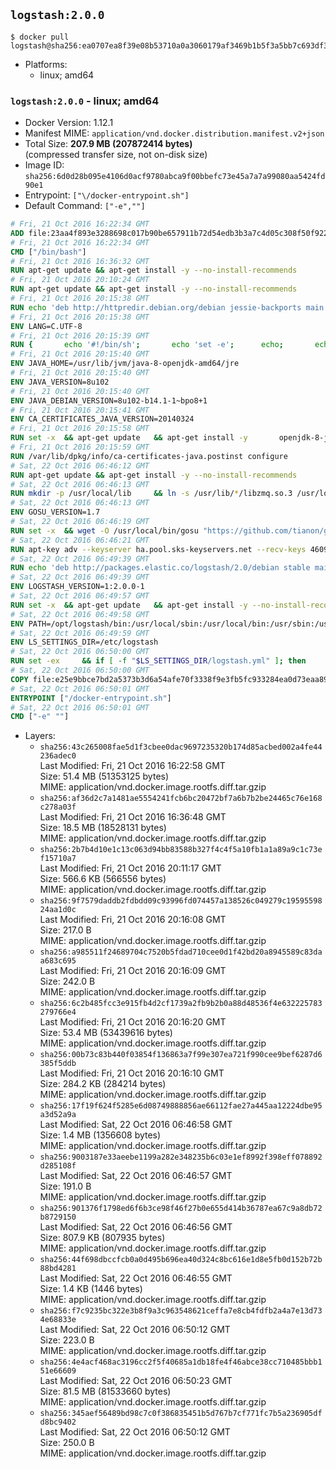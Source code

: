 ## `logstash:2.0.0`

```console
$ docker pull logstash@sha256:ea0707ea8f39e08b53710a0a3060179af3469b1b5f3a5bb7c693df3bbd2c2a30
```

-	Platforms:
	-	linux; amd64

### `logstash:2.0.0` - linux; amd64

-	Docker Version: 1.12.1
-	Manifest MIME: `application/vnd.docker.distribution.manifest.v2+json`
-	Total Size: **207.9 MB (207872414 bytes)**  
	(compressed transfer size, not on-disk size)
-	Image ID: `sha256:6d0d28b095e4106d0acf9780abca9f00bbefc73e45a7a7a99080aa5424fd90e1`
-	Entrypoint: `["\/docker-entrypoint.sh"]`
-	Default Command: `["-e",""]`

```dockerfile
# Fri, 21 Oct 2016 16:22:34 GMT
ADD file:23aa4f893e3288698c017b90be657911b72d54edb3b3a7c4d05c308f50f9228f in / 
# Fri, 21 Oct 2016 16:22:34 GMT
CMD ["/bin/bash"]
# Fri, 21 Oct 2016 16:36:32 GMT
RUN apt-get update && apt-get install -y --no-install-recommends 		ca-certificates 		curl 		wget 	&& rm -rf /var/lib/apt/lists/*
# Fri, 21 Oct 2016 20:10:24 GMT
RUN apt-get update && apt-get install -y --no-install-recommends 		bzip2 		unzip 		xz-utils 	&& rm -rf /var/lib/apt/lists/*
# Fri, 21 Oct 2016 20:15:38 GMT
RUN echo 'deb http://httpredir.debian.org/debian jessie-backports main' > /etc/apt/sources.list.d/jessie-backports.list
# Fri, 21 Oct 2016 20:15:38 GMT
ENV LANG=C.UTF-8
# Fri, 21 Oct 2016 20:15:39 GMT
RUN { 		echo '#!/bin/sh'; 		echo 'set -e'; 		echo; 		echo 'dirname "$(dirname "$(readlink -f "$(which javac || which java)")")"'; 	} > /usr/local/bin/docker-java-home 	&& chmod +x /usr/local/bin/docker-java-home
# Fri, 21 Oct 2016 20:15:40 GMT
ENV JAVA_HOME=/usr/lib/jvm/java-8-openjdk-amd64/jre
# Fri, 21 Oct 2016 20:15:40 GMT
ENV JAVA_VERSION=8u102
# Fri, 21 Oct 2016 20:15:40 GMT
ENV JAVA_DEBIAN_VERSION=8u102-b14.1-1~bpo8+1
# Fri, 21 Oct 2016 20:15:41 GMT
ENV CA_CERTIFICATES_JAVA_VERSION=20140324
# Fri, 21 Oct 2016 20:15:58 GMT
RUN set -x 	&& apt-get update 	&& apt-get install -y 		openjdk-8-jre-headless="$JAVA_DEBIAN_VERSION" 		ca-certificates-java="$CA_CERTIFICATES_JAVA_VERSION" 	&& rm -rf /var/lib/apt/lists/* 	&& [ "$JAVA_HOME" = "$(docker-java-home)" ]
# Fri, 21 Oct 2016 20:15:59 GMT
RUN /var/lib/dpkg/info/ca-certificates-java.postinst configure
# Sat, 22 Oct 2016 06:46:12 GMT
RUN apt-get update && apt-get install -y --no-install-recommends 		apt-transport-https 		libzmq3 	&& rm -rf /var/lib/apt/lists/*
# Sat, 22 Oct 2016 06:46:13 GMT
RUN mkdir -p /usr/local/lib 	&& ln -s /usr/lib/*/libzmq.so.3 /usr/local/lib/libzmq.so
# Sat, 22 Oct 2016 06:46:13 GMT
ENV GOSU_VERSION=1.7
# Sat, 22 Oct 2016 06:46:19 GMT
RUN set -x 	&& wget -O /usr/local/bin/gosu "https://github.com/tianon/gosu/releases/download/$GOSU_VERSION/gosu-$(dpkg --print-architecture)" 	&& wget -O /usr/local/bin/gosu.asc "https://github.com/tianon/gosu/releases/download/$GOSU_VERSION/gosu-$(dpkg --print-architecture).asc" 	&& export GNUPGHOME="$(mktemp -d)" 	&& gpg --keyserver ha.pool.sks-keyservers.net --recv-keys B42F6819007F00F88E364FD4036A9C25BF357DD4 	&& gpg --batch --verify /usr/local/bin/gosu.asc /usr/local/bin/gosu 	&& rm -r "$GNUPGHOME" /usr/local/bin/gosu.asc 	&& chmod +x /usr/local/bin/gosu 	&& gosu nobody true
# Sat, 22 Oct 2016 06:46:21 GMT
RUN apt-key adv --keyserver ha.pool.sks-keyservers.net --recv-keys 46095ACC8548582C1A2699A9D27D666CD88E42B4
# Sat, 22 Oct 2016 06:49:39 GMT
RUN echo 'deb http://packages.elastic.co/logstash/2.0/debian stable main' > /etc/apt/sources.list.d/logstash.list
# Sat, 22 Oct 2016 06:49:39 GMT
ENV LOGSTASH_VERSION=1:2.0.0-1
# Sat, 22 Oct 2016 06:49:57 GMT
RUN set -x 	&& apt-get update 	&& apt-get install -y --no-install-recommends logstash=$LOGSTASH_VERSION 	&& rm -rf /var/lib/apt/lists/*
# Sat, 22 Oct 2016 06:49:58 GMT
ENV PATH=/opt/logstash/bin:/usr/local/sbin:/usr/local/bin:/usr/sbin:/usr/bin:/sbin:/bin
# Sat, 22 Oct 2016 06:49:59 GMT
ENV LS_SETTINGS_DIR=/etc/logstash
# Sat, 22 Oct 2016 06:50:00 GMT
RUN set -ex 	&& if [ -f "$LS_SETTINGS_DIR/logstash.yml" ]; then 		sed -ri 's!^(path.log|path.config):!#&!g' "$LS_SETTINGS_DIR/logstash.yml"; 	fi
# Sat, 22 Oct 2016 06:50:00 GMT
COPY file:e25e9bbce7bd2a5373b3d6a54afe70f3338f9e3fb5fc933284ea0d73eaa8985c in / 
# Sat, 22 Oct 2016 06:50:01 GMT
ENTRYPOINT ["/docker-entrypoint.sh"]
# Sat, 22 Oct 2016 06:50:01 GMT
CMD ["-e" ""]
```

-	Layers:
	-	`sha256:43c265008fae5d1f3cbee0dac9697235320b174d85acbed002a4fe44236adec0`  
		Last Modified: Fri, 21 Oct 2016 16:22:58 GMT  
		Size: 51.4 MB (51353125 bytes)  
		MIME: application/vnd.docker.image.rootfs.diff.tar.gzip
	-	`sha256:af36d2c7a1481ae5554241fcb6bc20472bf7a6b7b2be24465c76e168c278a03f`  
		Last Modified: Fri, 21 Oct 2016 16:36:48 GMT  
		Size: 18.5 MB (18528131 bytes)  
		MIME: application/vnd.docker.image.rootfs.diff.tar.gzip
	-	`sha256:2b7b4d10e1c13c063d94bb83588b327f4c4f5a10fb1a1a89a9c1c73ef15710a7`  
		Last Modified: Fri, 21 Oct 2016 20:11:17 GMT  
		Size: 566.6 KB (566556 bytes)  
		MIME: application/vnd.docker.image.rootfs.diff.tar.gzip
	-	`sha256:9f7579daddb2fdbdd09c93996fd074457a138526c049279c1959559824aa1d0c`  
		Last Modified: Fri, 21 Oct 2016 20:16:08 GMT  
		Size: 217.0 B  
		MIME: application/vnd.docker.image.rootfs.diff.tar.gzip
	-	`sha256:a985511f24689704c7520b5fdad710cee0d1f42bd20a8945589c83daa683c695`  
		Last Modified: Fri, 21 Oct 2016 20:16:09 GMT  
		Size: 242.0 B  
		MIME: application/vnd.docker.image.rootfs.diff.tar.gzip
	-	`sha256:6c2b485fcc3e915fb4d2cf1739a2fb9b2b0a88d48536f4e632225783279766e4`  
		Last Modified: Fri, 21 Oct 2016 20:16:20 GMT  
		Size: 53.4 MB (53439616 bytes)  
		MIME: application/vnd.docker.image.rootfs.diff.tar.gzip
	-	`sha256:00b73c83b440f03854f136863a7f99e307ea721f990cee9bef6287d6385f5ddb`  
		Last Modified: Fri, 21 Oct 2016 20:16:10 GMT  
		Size: 284.2 KB (284214 bytes)  
		MIME: application/vnd.docker.image.rootfs.diff.tar.gzip
	-	`sha256:17f19f624f5285e6d08749888856ae66112fae27a445aa12224dbe95a3d52a9a`  
		Last Modified: Sat, 22 Oct 2016 06:46:58 GMT  
		Size: 1.4 MB (1356608 bytes)  
		MIME: application/vnd.docker.image.rootfs.diff.tar.gzip
	-	`sha256:9003187e33aeebe1199a282e348235b6c03e1ef8992f398eff078892d285108f`  
		Last Modified: Sat, 22 Oct 2016 06:46:57 GMT  
		Size: 191.0 B  
		MIME: application/vnd.docker.image.rootfs.diff.tar.gzip
	-	`sha256:901376f1798ed6f6b3ce98f46f27b0e655d414b36787ea67c9a8db72b8729150`  
		Last Modified: Sat, 22 Oct 2016 06:46:56 GMT  
		Size: 807.9 KB (807935 bytes)  
		MIME: application/vnd.docker.image.rootfs.diff.tar.gzip
	-	`sha256:44f698dbccfcb0a0d495b696ea40d324c8bc616e1d8e5fb0d152b72b88bd4281`  
		Last Modified: Sat, 22 Oct 2016 06:46:55 GMT  
		Size: 1.4 KB (1446 bytes)  
		MIME: application/vnd.docker.image.rootfs.diff.tar.gzip
	-	`sha256:f7c9235bc322e3b8f9a3c963548621ceffa7e8cb4fdfb2a4a7e13d734e68833e`  
		Last Modified: Sat, 22 Oct 2016 06:50:12 GMT  
		Size: 223.0 B  
		MIME: application/vnd.docker.image.rootfs.diff.tar.gzip
	-	`sha256:4e4acf468ac3196cc2f5f40685a1db18fe4f46abce38cc710485bbb151e66609`  
		Last Modified: Sat, 22 Oct 2016 06:50:23 GMT  
		Size: 81.5 MB (81533660 bytes)  
		MIME: application/vnd.docker.image.rootfs.diff.tar.gzip
	-	`sha256:345aef56489bd98c7c0f386835451b5d767b7cf771fc7b5a236905dfd8bc9402`  
		Last Modified: Sat, 22 Oct 2016 06:50:12 GMT  
		Size: 250.0 B  
		MIME: application/vnd.docker.image.rootfs.diff.tar.gzip
